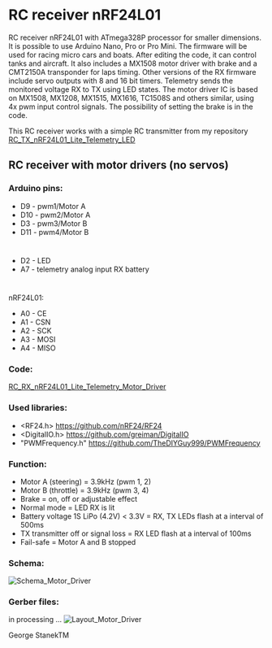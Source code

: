 # RC receiver nRF24L01 
RC receiver nRF24L01 with ATmega328P processor for smaller dimensions.
It is possible to use Arduino Nano, Pro or Pro Mini.
The firmware will be used for racing micro cars and boats.
After editing the code, it can control tanks and aircraft.
It also includes a MX1508 motor driver with brake and a CMT2150A transponder for laps timing.
Other versions of the RX firmware include servo outputs with 8 and 16 bit timers.
Telemetry sends the monitored voltage RX to TX using LED states. 
The motor driver IC is based on MX1508, MX1208, MX1515, MX1616, TC1508S and others similar, using 4x pwm input control signals.
The possibility of setting the brake is in the code.

This RC receiver works with a simple RC transmitter from my repository [RC_TX_nRF24L01_Lite_Telemetry_LED](https://github.com/stanekTM/RC_TX_nRF24L01_Lite_Telemetry_LED)

## RC receiver with motor drivers (no servos)
### Arduino pins:
* D9  - pwm1/Motor A
* D10 - pwm2/Motor A
* D3  - pwm3/Motor B
* D11 - pwm4/Motor B
#
* D2  - LED
* A7  - telemetry analog input RX battery
#
nRF24L01:
* A0  - CE
* A1  - CSN
* A2  - SCK
* A3  - MOSI
* A4  - MISO

### Code:
[RC_RX_nRF24L01_Lite_Telemetry_Motor_Driver](https://github.com/stanekTM/RC_RX_nRF24L01_Lite_Telemetry_Motor_Driver_Servo/tree/master/RC_RX_nRF24L01_Lite_Telemetry_Motor_Driver)

### Used libraries:
* <RF24.h>         https://github.com/nRF24/RF24 
* <DigitalIO.h>    https://github.com/greiman/DigitalIO
* "PWMFrequency.h" https://github.com/TheDIYGuy999/PWMFrequency

### Function:
* Motor A (steering) = 3.9kHz (pwm 1, 2)
* Motor B (throttle) = 3.9kHz (pwm 3, 4)
* Brake = on, off or adjustable effect 
* Normal mode = LED RX is lit
* Battery voltage 1S LiPo (4.2V) < 3.3V = RX, TX LEDs flash at a interval of 500ms
* TX transmitter off or signal loss = RX LED flash at a interval of 100ms 
* Fail-safe = Motor A and B stopped

### Schema:
![Schema_Motor_Driver](https://raw.githubusercontent.com/stanekTM/RC_RX_nRF24L01_Lite_Telemetry_Motor_Driver_Servo/master/RC_RX_nRF24L01_Lite_Telemetry_Motor_Driver/Schema_Motor_Driver.PNG)

### Gerber files: 
in processing ...
![Layout_Motor_Driver](https://raw.githubusercontent.com/stanekTM/RC_RX_nRF24L01_Lite_Telemetry_Motor_Driver_Servo/master/RC_RX_nRF24L01_Lite_Telemetry_Motor_Driver/Layout_Motor_Driver.PNG)

George StanekTM
